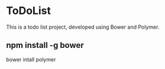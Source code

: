 # ToDoList

This is a todo list project, developed using Bower and Polymer.

npm install -g bower
--------
bower intall polymer

